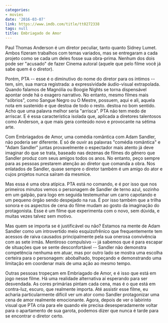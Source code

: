 ```yaml
---
categories:
- movies
date: '2016-03-07'
link: https://www.imdb.com/title/tt0272338
tags: null
title: Embriagado de Amor
---
```


Paul Thomas Anderson é um diretor peculiar, tanto quanto Sidney Lumet. Ambos fizeram trabalhos com temas variados, mas se entregaram a cada projeto como se cada um deles fosse sua obra-prima. Nenhum dos dois pode ser "acusado" de fazer Cinema autoral (aquele que pelo filme você já sabe quem é o diretor).

Porém, PTA -- esse é o diminutivo do nome do diretor para os íntimos -- tem, sim, sua marca registrada: a expressividade áudio-visual extrapolada. Quando falamos de Magnólia ou Boogie Nights se torna dispensável apontar onde há o exagero narrativo. No entanto, mesmo filmes mais "sóbrios", como Sangue Negro ou O Mestre, possuem, aqui e ali, aquela nota em sustenido e que destoa de todo o resto. destoa no bom sentido. Acho que uma palavra melhor seria "arrisca". PTA não tem medo de arriscar. E é essa característica isolada que, aplicada a diretores talentosos como Anderson, a que mais gera conteúdo novo e provocante na sétima arte.

Com Embriagados de Amor, uma comédia romântica com Adam Sandler, não poderia ser diferente. E só de ouvir as palavras "comédia romântica" e "Adam Sandler" juntas provavelmente o espectador mais atento já deve imaginar do que se trata, baseado nas dezenas de filmes do gênero que Sandler produz com seus amigos todos os anos. No entanto, peço sempre para as pessoas prestarem atenção ao diretor que comanda a obra. Nos enlatados de Sandler, quase sempre o diretor também é um amigo do ator e cujos projetos nunca saíram da mesmice.

Mas essa é uma obra atípica. PTA está no comando, e é por isso que nos primeiros minutos vemos o personagem de Sandler de terno azul, sozinho em um galpão, para logo em seguida testemunhar um carro capotando e um pequeno órgão sendo despejado na rua. É por isso também que a trilha sonora e os aspectos de cena do filme mudam ao gosto da imaginação do protagonista. Esse é um filme que experimenta com o novo, sem dúvida, e muitas vezes talvez sem motivo.

Mas quem se importa se é justificável ou não? Estamos na mente de Adam Sandler como um introvertido meio esquizofrênico que frequentemente tem acessos de raiva causados principalmente pela sua onerosa convivência com as sete irmãs. Mentiroso compulsivo -- já sabemos que é para escapar de situações que se sente desconfortável -- Sandler não demonstra competência nenhuma em atuar, mas por outro lado se mostra uma escolha certeira para o personagem: abobalhado, tropeçando e demonstrando uma limitação em coordenar mais de uma ação ao mesmo tempo.

Outras pessoas tropeçam em Embriagado de Amor, e é isso que está em jogo nesse filme. Há uma realidade alternativa aí esperando para ser desvendada. As cores primárias pintam cada cena, mas é o que está em contra-luz, escuro, que realmente importa. Até assistir esse filme, eu acharia particularmente difícil ver um ator como Sandler protagonizar uma cena de amor realmente emocionante. Agora, depois de ver o labirinto visual que PTA cria para ele quando ele precisa desesperadamente voltar para o apartamento de sua garota, podemos dizer que nunca é tarde para se encontrar o diretor certo.